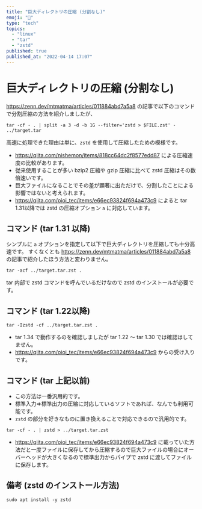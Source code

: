 ```yaml
---
title: "巨大ディレクトリの圧縮 (分割なし)"
emoji: "💨"
type: "tech"
topics:
  - "linux"
  - "tar"
  - "zstd"
published: true
published_at: "2022-04-14 17:07"
---
```


# 巨大ディレクトリの圧縮 (分割なし)

https://zenn.dev/mtmatma/articles/011884abd7a5a8 の記事で以下のコマンドで分割圧縮の方法を紹介しましたが、

```
tar -cf - . | split -a 3 -d -b 1G --filter='zstd > $FILE.zst' - ../target.tar
```

高速に処理できた理由は単に、`zstd` を使用して圧縮したための模様です。

* https://qiita.com/nishemon/items/818cc64dc2f8577edd87 による圧縮速度の比較があります。
* 従来使用することが多い bzip2 圧縮や gzip 圧縮に比べて zstd 圧縮はその数倍速いです。
* 巨大ファイルになることでその差が顕著に出ただけで、分割したことによる影響ではないと考えられます。
* https://qiita.com/oioi_tec/items/e66ec93824f694a473c9 によると tar 1.31以降では zstd の圧縮オプション `a` に対応しています。

## コマンド (tar 1.31 以降)

シンプルに `a` オプションを指定して以下で巨大ディレクトリを圧縮しても十分高速です。
すくなくとも https://zenn.dev/mtmatma/articles/011884abd7a5a8 の記事で紹介したほう方法と変わりません。

```
tar -acf ../target.tar.zst .
```

tar 内部で zstd コマンドを呼んでいるだけなので zstd のインストールが必要です。

## コマンド (tar 1.22以降)

```
tar -Izstd -cf ../target.tar.zst .
```

* tar 1.34 で動作するのを確認しましたが tar 1.22 ～ tar 1.30 では確認はしてません。
* https://qiita.com/oioi_tec/items/e66ec93824f694a473c9  からの受け入りです。

## コマンド (tar 上記以前)

* この方法は一番汎用的です。
* 標準入力⇒標準出力の圧縮に対応しているソフトであれば、なんでも利用可能です。
* `zstd` の部分を好きなものに置き換えることで対応できるので汎用的です。

```
tar -cf - . | zstd > ../target.tar.zst
```

* https://qiita.com/oioi_tec/items/e66ec93824f694a473c9 に載っていた方法だと一度ファイルに保存してから圧縮するので巨大ファイルの場合にオーバーヘッドが大きくなるので標準出力からパイプで zstd に渡してファイルに保存します。

## 備考 (zstd のインストール方法)

```
sudo apt install -y zstd
```
